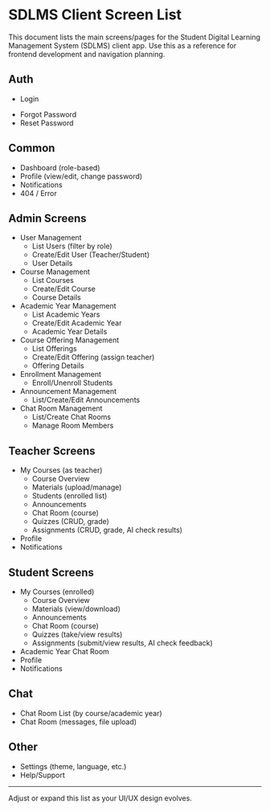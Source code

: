 # SDLMS Client Screen List

This document lists the main screens/pages for the Student Digital Learning Management System (SDLMS) client app. Use this as a reference for frontend development and navigation planning.

## Auth
- Login
<!-- - Register (Student/Teacher) -->
- Forgot Password
- Reset Password
<!-- - Email Verification -->

## Common
- Dashboard (role-based)
- Profile (view/edit, change password)
- Notifications
- 404 / Error

## Admin Screens
- User Management
  - List Users (filter by role)
  - Create/Edit User (Teacher/Student)
  - User Details
- Course Management
  - List Courses
  - Create/Edit Course
  - Course Details
- Academic Year Management
  - List Academic Years
  - Create/Edit Academic Year
  - Academic Year Details
- Course Offering Management
  - List Offerings
  - Create/Edit Offering (assign teacher)
  - Offering Details
- Enrollment Management
  - Enroll/Unenroll Students
- Announcement Management
  - List/Create/Edit Announcements
- Chat Room Management
  - List/Create Chat Rooms
  - Manage Room Members

## Teacher Screens
- My Courses (as teacher)
  - Course Overview
  - Materials (upload/manage)
  - Students (enrolled list)
  - Announcements
  - Chat Room (course)
  - Quizzes (CRUD, grade)
  - Assignments (CRUD, grade, AI check results)
- Profile
- Notifications

## Student Screens
- My Courses (enrolled)
  - Course Overview
  - Materials (view/download)
  - Announcements
  - Chat Room (course)
  - Quizzes (take/view results)
  - Assignments (submit/view results, AI check feedback)
- Academic Year Chat Room
- Profile
- Notifications

## Chat
- Chat Room List (by course/academic year)
- Chat Room (messages, file upload)

## Other
- Settings (theme, language, etc.)
- Help/Support

---

Adjust or expand this list as your UI/UX design evolves.
